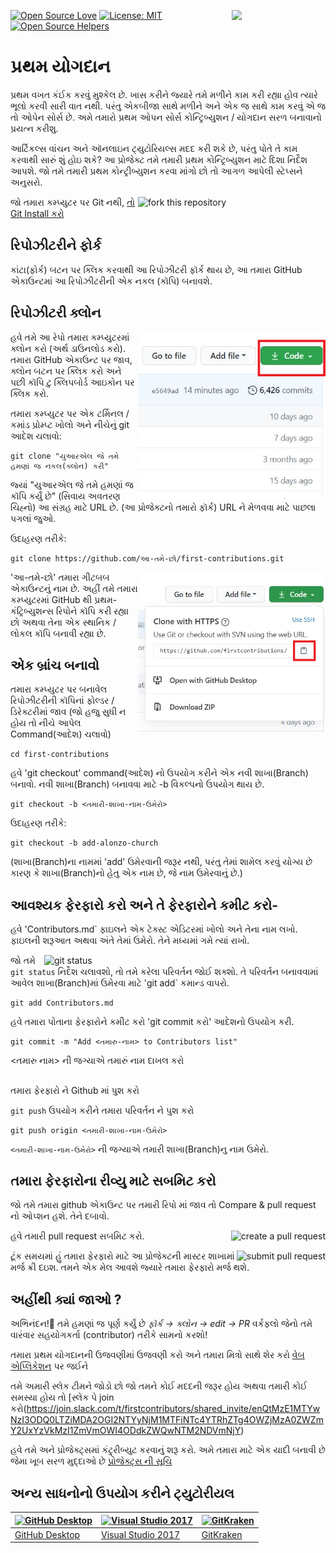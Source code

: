 ﻿[![Open Source Love](https://badges.frapsoft.com/os/v1/open-source.svg?v=103)](https://github.com/ellerbrock/open-source-badges/)
[<img align="right" width="150" src="../assets/join-slack-team.png">](https://join.slack.com/t/firstcontributors/shared_invite/enQtNjkxNzQwNzA2MTMwLTVhMWJjNjg2ODRlNWZhNjIzYjgwNDIyZWYwZjhjYTQ4OTBjMWM0MmFhZDUxNzBiYzczMGNiYzcxNjkzZDZlMDM)
[![License: MIT](https://img.shields.io/badge/License-MIT-green.svg)](https://opensource.org/licenses/MIT)
[![Open Source Helpers](https://www.codetriage.com/roshanjossey/first-contributions/badges/users.svg)](https://www.codetriage.com/roshanjossey/first-contributions)
# પ્રથમ યોગદાન

પ્રથમ વખત કંઈક કરવું મુશ્કેલ છે. ખાસ કરીને જ્યારે તમે મળીને કામ કરી રહ્યા હોવ ત્યારે ભૂલો કરવી સારી વાત નથી. પરંતુ એકબીજા સાથે મળીને અને એક જ સાથે કામ કરવું એ જ તો ઓપેન સોર્સ છે. અમે તમારો પ્રથમ ઓપન સોર્સ કોન્ટ્રિબ્યુશન / યોગદાન સરળ બનાવાનો પ્રયત્ન કરીશુ.

આર્ટિકલ્સ વાંચન અને ઑનલાઇન ટ્યુટોરિયલ્સ મદદ કરી શકે છે, પરંતુ પોતે તે કામ કરવાથી સારું શું હોઇ શકે? આ પ્રોજેક્ટ તમે તમારી પ્રથમ કોન્ટ્રિબ્યુશન માટે દિશા નિર્દેશ આપશે. જો તમે તમારી પ્રથમ કોન્ટ્રીબ્યુશન કરવા માંગો છો તો આગળ આપેલી સ્ટેપ્સને અનુસરો.

<img align="right" width="300" src="../assets/fork.png" alt="fork this repository" />

જો તમારા કમ્પ્યુટર પર Git નથી, [ તો Git Install કરો](https://help.github.com/articles/set-up-git/)


## રિપોઝીટરીને ફોર્ક

કાંટા(ફોર્ક) બટન પર ક્લિક કરવાથી આ રિપોઝીટરી ફૉર્ક થાય છે, આ તમારા GitHub એકાઉન્ટમાં આ રિપોઝીટરીની એક નકલ (કૉપિ) બનાવશે.


## રિપોઝીટરી ક્લોન

<img align="right" width="300" src="../assets/clone.png" alt="clone this repository" />


હવે તમે આ રેપો તમારા કમ્પ્યુટરમાં ક્લોન કરો (અર્થ ડાઉનલોડ કરો). તમારા GitHub એકાઉન્ટ પર જાવ, ક્લોન બટન પર ક્લિક કરો અને પછી કૉપિ ટુ ક્લિપબોર્ડ આઇકોન પર ક્લિક કરો.


તમારા કમ્પ્યુટર પર એક ટર્મિનલ / કમાંડ પ્રોમ્પ્ટ ખોલો અને નીચેનું git આદેશ ચલાવો:

```
git clone "યુઆરએલ જે તમે હમણાં જ નકલ(ક્લોન) કરી"
```


જ્યાં "યુઆરએલ જે તમે હમણાં જ કૉપિ કર્યું છે" (સિવાય અવતરણ ચિહ્નો) આ સંગ્રહ માટે URL છે. (આ પ્રોજેક્ટનો તમારો ફૉર્ક) URL ને મેળવવા માટે પાછલા પગલાં જુઓ.

ઉદાહરણ તરીકે:

```
git clone https://github.com/આ-તમે-છો/first-contributions.git
```

<img align="right" width="300" src="../assets/copy-to-clipboard.png" alt="copy URL to clipboard" />


'આ-તમે-છો' તમારા ગીટબબ એકાઉન્ટનું નામ છે. અહીં તમે તમારા કમ્પ્યુટરમાં GitHub થી પ્રથમ-કંટ્રિબ્યુશન્સ રિપોને કૉપિ કરી રહ્યા છો અથવા તેના એક સ્થાનિક / લોકલ કૉપિ બનાવી રહ્યા છે.

## એક બ્રાંચ બનાવો

તમારા કમ્પ્યુટર પર બનાવેલ રિપોઝીટરીની કૉપિનાં ફોલ્ડર / ડિરેક્ટરીમાં જાવ (જો હજુ સુધી ન હોય તો નીચે આપેલ Command(આદેશ) ચલાવો)


```
cd first-contributions
```


હવે 'git checkout' command(આદેશ) નો ઉપયોગ કરીને એક નવી શાખા(Branch) બનાવો. નવી શાખા(Branch) બનાવવા માટે -b વિકલ્પનો ઉપયોગ થાય છે.

```
git checkout -b <તમારી-શાખા-નામ-ઉમેરો>
```

ઉદાહરણ તરીકે:

```
git checkout -b add-alonzo-church
```


(શાખા(Branch)ના નામમાં 'add' ઉમેરવાની જરૂર નથી, પરંતુ તેમાં શામેલ કરવું યોગ્ય છે કારણ કે શાખા(Branch)નો હેતુ એક નામ છે, જે નામ ઉમેરવાનું છે.)

## આવશ્યક ફેરફારો કરો અને તે ફેરફારોને કમીટ કરો-


હવે 'Contributors.md` ફાઇલને એક ટેક્સ્ટ એડિટરમાં ખોલો અને તેના નામ લખો. ફાઇલની શરૂઆત અથવા અંતે તેમાં ઉમેરો. તેને મધ્યમાં ગમે ત્યાં રાખો.

<img align="right" width="450" src="../assets/git-status.png" alt="git status" />


જો તમે `git status` નિર્દેશ ચલાવશો, તો તમે કરેલા પરિવર્તન જોઈ શક્શો. તે પરિવર્તન બનાવવામાં આવેલ શાખા(Branch)માં ઉમેરવા માટે 'git add` કમાન્ડ વાપરો.


```
git add Contributors.md
```


હવે તમારા પોતાના ફેરફારોને કમીટ કરો 'git commit કરો' આદેશનો ઉપયોગ કરી.

```
git commit -m "Add <તમારુ-નામ> to Contributors list"
```

<તમારુ નામ> ની જગ્યાએ તમારું નામ દાખલ કરો


## 
તમારા ફેરફારો ને Github માં પુશ કરો

`git push` ઉપયોગ કરીને તમારા પરિવર્તન ને પુશ કરો

```
git push origin <તમારી-શાખા-નામ-ઉમેરો>
```

`<તમારી-શાખા-નામ-ઉમેરો>` ની જગ્યાએ તમારી શાખા(Branch)નુ નામ ઉમેરો.

## તમારા ફેરફારોના રીવ્યુ માટે સબમિટ કરો


જો તમે તમારા github એકાઉન્ટ પર તમારી રિપો માં જાવ તો Compare & pull request નો ઓપ્શન હશે. તેને દબાવો.

<img style="float: right;" src="../assets/compare-and-pull.png" alt="create a pull request" />

હવે તમારી pull request સબમિટ કરો.

<img style="float: right;" src="../assets/submit-pull-request.png" alt="submit pull request" />
ટૂંક સમયમાં હું તમારા ફેરફારો માટે આ પ્રોજેક્ટની માસ્ટર શાખામાં મર્જ ક્રી દઇશ. તમને એક મેલ આવશે જ્યારે તમારા ફેરફારો મર્જ થશે.


## અહીંથી ક્યાં જાઓ ?

અભિનંદન!:tada: તમે હમણાં જ પૂર્ણ કર્યું છે _ફૉર્ક -> ક્લોન -> edit -> PR_ વર્કફ્લો જેનો તમે વારંવાર સહયોગકર્તા (contributor) તરીકે સામનો કરશો!


તમારા પ્રથમ યોગદાનની ઉજવણીમાં ઉજવણી કરો અને તમારા મિત્રો સાથે શેર કરો [વેબ એપ્લિકેશન](https://roshanjossey.github.io/first-contributions/#social-share) પર જઈને


તમે અમારી સ્લેક ટીમને જોડો છો જો તમને કોઈ મદદની જરૂર હોય અથવા તમારી કોઈ સમસ્યા હોય તો [સ્લેક પે join કરો(https://join.slack.com/t/firstcontributors/shared_invite/enQtMzE1MTYwNzI3ODQ0LTZiMDA2OGI2NTYyNjM1MTFiNTc4YTRhZTg4OWZjMzA0ZWZmY2UxYzVkMzI1ZmVmOWI4ODdkZWQwNTM2NDVmNjY)

હવે તમે અને પ્રોજેક્ટ્સમાં કંટ્ર્રીબ્યુટ કરવાનું શરૂ કરો. અમે તમારા માટે એક યાદી બનાવી છે જેમા ખૂબ સરળ મુદ્દાઓ છે [પ્રોજેક્ટ્સ ની સૂચિ](https://roshanjossey.github.io/first-contributions/#project-list)

## અન્ય સાધનોનો ઉપયોગ કરીને ટ્યુટોરીયલ

|<a href="../github-desktop-tutorial.md"><img alt="GitHub Desktop" src="https://desktop.github.com/images/desktop-icon.svg" width="100"></a>|<a href="../github-windows-vs2017-tutorial.md"><img alt="Visual Studio 2017" src="https://upload.wikimedia.org/wikipedia/commons/c/cd/Visual_Studio_2017_Logo.svg" width="100"></a>|<a href="../gitkraken-tutorial.md"><img alt="GitKraken" src="../assets/gk-icon.png" width="100"></a>|
|---|---|---|
|[GitHub Desktop](../github-desktop-tutorial.md)|[Visual Studio 2017](../github-windows-vs2017-tutorial.md)|[GitKraken](../gitkraken-tutorial.md)|
